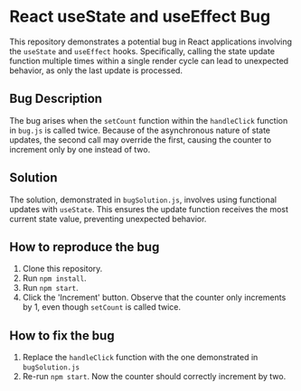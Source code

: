 # React useState and useEffect Bug

This repository demonstrates a potential bug in React applications involving the `useState` and `useEffect` hooks.  Specifically, calling the state update function multiple times within a single render cycle can lead to unexpected behavior, as only the last update is processed.

## Bug Description

The bug arises when the `setCount` function within the `handleClick` function in `bug.js` is called twice. Because of the asynchronous nature of state updates, the second call may override the first, causing the counter to increment only by one instead of two.

## Solution

The solution, demonstrated in `bugSolution.js`, involves using functional updates with `useState`.  This ensures the update function receives the most current state value, preventing unexpected behavior.

## How to reproduce the bug

1. Clone this repository.
2. Run `npm install`.
3. Run `npm start`.
4. Click the 'Increment' button. Observe that the counter only increments by 1, even though `setCount` is called twice.

## How to fix the bug

1. Replace the `handleClick` function with the one demonstrated in `bugSolution.js`
2. Re-run `npm start`. Now the counter should correctly increment by two.  
